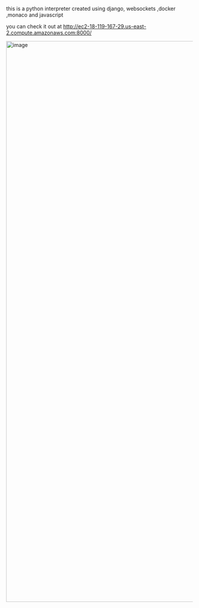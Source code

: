 this is a  python interpreter  created using django, websockets ,docker ,monaco and javascript

you can check it out at 
http://ec2-18-119-167-29.us-east-2.compute.amazonaws.com:8000/



<img width="1510" alt="image" src="https://github.com/user-attachments/assets/12e3c7e8-d92e-4676-864f-153af193b996" />
